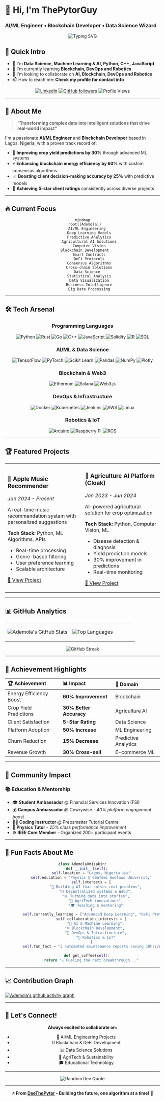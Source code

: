 # 🚀 Hi, I'm ThePytorGuy  
### AI/ML Engineer • Blockchain Developer • Data Science Wizard

<div align="center">
  <img src="https://readme-typing-svg.herokuapp.com?font=Fira+Code&duration=3000&pause=1000&color=00F7FF&center=true&vCenter=true&multiline=true&width=600&height=100&lines=AI+%26+Machine+Learning+Engineer;Blockchain+Developer+%7C+Python+%7C+Rust+%7C+Go;Turning+Data+into+Intelligence+%F0%9F%A7%A0;Building+the+Future+with+Code+%E2%9A%A1" alt="Typing SVG" />
</div>

## 👋 Quick Intro

- 👀 I'm **Data Science, Machine Learning & AI, Python, C++, JavaScript**
- 🌱 I'm currently learning **Blockchain, DevOps and Robotics**
- 💞️ I'm looking to collaborate on **AI, Blockchain, DevOps and Robotics**
- 📫 How to reach me: **Check my profile for contact info**

<div align="center">
  
[![LinkedIn](https://img.shields.io/badge/LinkedIn-0077B5?style=for-the-badge&logo=linkedin&logoColor=white)](https://linkedin.com/in/ademola-omisakin)
[![GitHub followers](https://img.shields.io/github/followers/aoluwar?label=Follow&style=social)](https://github.com/aoluwar)
![Profile Views](https://komarev.com/ghpvc/?username=aoluwar&color=blueviolet&style=for-the-badge)

</div>

---

## 🎯 About Me

> **"Transforming complex data into intelligent solutions that drive real-world impact"**

I'm a passionate **AI/ML Engineer** and **Blockchain Developer** based in Lagos, Nigeria, with a proven track record of:
- 🌾 **Improving crop yield predictions by 30%** through advanced ML systems
- ⚡ **Enhancing blockchain energy efficiency by 60%** with custom consensus algorithms  
- 📈 **Boosting client decision-making accuracy by 25%** with predictive models
- 🎯 **Achieving 5-star client ratings** consistently across diverse projects

---

## 🔥 Current Focus

<div align="center">

```mermaid
mindmap
  root((Ademola))
    AI/ML Engineering
      Deep Learning Models
      Predictive Analytics
      Agricultural AI Solutions
      Computer Vision
    Blockchain Development  
      Smart Contracts
      DeFi Protocols
      Consensus Algorithms
      Cross-chain Solutions
    Data Science
      Statistical Analysis
      Data Visualization
      Business Intelligence
      Big Data Processing
```

</div>

---

## 🛠️ Tech Arsenal

<div align="center">

### **Programming Languages**
![Python](https://img.shields.io/badge/Python-3776AB?style=for-the-badge&logo=python&logoColor=white)
![Rust](https://img.shields.io/badge/Rust-000000?style=for-the-badge&logo=rust&logoColor=white)
![Go](https://img.shields.io/badge/Go-00ADD8?style=for-the-badge&logo=go&logoColor=white)
![C++](https://img.shields.io/badge/C++-00599C?style=for-the-badge&logo=c%2B%2B&logoColor=white)
![JavaScript](https://img.shields.io/badge/JavaScript-F7DF1E?style=for-the-badge&logo=javascript&logoColor=black)
![Solidity](https://img.shields.io/badge/Solidity-363636?style=for-the-badge&logo=solidity&logoColor=white)
![R](https://img.shields.io/badge/R-276DC3?style=for-the-badge&logo=r&logoColor=white)
![SQL](https://img.shields.io/badge/SQL-336791?style=for-the-badge&logo=postgresql&logoColor=white)

### **AI/ML & Data Science**
![TensorFlow](https://img.shields.io/badge/TensorFlow-FF6F00?style=for-the-badge&logo=tensorflow&logoColor=white)
![PyTorch](https://img.shields.io/badge/PyTorch-EE4C2C?style=for-the-badge&logo=pytorch&logoColor=white)
![Scikit Learn](https://img.shields.io/badge/scikit_learn-F7931E?style=for-the-badge&logo=scikit-learn&logoColor=white)
![Pandas](https://img.shields.io/badge/Pandas-2C2D72?style=for-the-badge&logo=pandas&logoColor=white)
![NumPy](https://img.shields.io/badge/Numpy-777BB4?style=for-the-badge&logo=numpy&logoColor=white)
![Plotly](https://img.shields.io/badge/Plotly-239120?style=for-the-badge&logo=plotly&logoColor=white)

### **Blockchain & Web3**
![Ethereum](https://img.shields.io/badge/Ethereum-3C3C3D?style=for-the-badge&logo=ethereum&logoColor=white)
![Solana](https://img.shields.io/badge/Solana-9945FF?style=for-the-badge&logo=solana&logoColor=white)
![Web3.js](https://img.shields.io/badge/Web3.js-F16822?style=for-the-badge&logo=web3.js&logoColor=white)

### **DevOps & Infrastructure**
![Docker](https://img.shields.io/badge/Docker-2CA5E0?style=for-the-badge&logo=docker&logoColor=white)
![Kubernetes](https://img.shields.io/badge/Kubernetes-326ce5?style=for-the-badge&logo=kubernetes&logoColor=white)
![Jenkins](https://img.shields.io/badge/Jenkins-D24939?style=for-the-badge&logo=jenkins&logoColor=white)
![AWS](https://img.shields.io/badge/AWS-232F3E?style=for-the-badge&logo=amazon-aws&logoColor=white)
![Linux](https://img.shields.io/badge/Linux-FCC624?style=for-the-badge&logo=linux&logoColor=black)

### **Robotics & IoT**
![Arduino](https://img.shields.io/badge/Arduino-00979D?style=for-the-badge&logo=arduino&logoColor=white)
![Raspberry Pi](https://img.shields.io/badge/Raspberry%20Pi-C51A4A?style=for-the-badge&logo=raspberry-pi&logoColor=white)
![ROS](https://img.shields.io/badge/ROS-22314E?style=for-the-badge&logo=ros&logoColor=white)

</div>

---

## 🏆 Featured Projects

<div align="center">

<table>
<tr>
<td width="50%">

### 🎵 **Apple Music Recommender**
*Jan 2024 - Present*

A real-time music recommendation system with personalized suggestions

**Tech Stack:** Python, ML Algorithms, APIs
- Real-time processing
- Genre-based filtering  
- User preference learning
- Scalable architecture

[🔗 View Project](https://github.com/aoluwar/Apple-music-Recommender)

</td>
<td width="50%">

### 🌾 **Agriculture AI Platform (Cloak)**  
*Jan 2023 - Jun 2024*

AI-powered agricultural solution for crop optimization

**Tech Stack:** Python, Computer Vision, ML
- Disease detection & diagnosis
- Yield prediction models
- 30% improvement in predictions
- Real-time monitoring

[🔗 View Project](https://github.com/aoluwar/Agriculture-AI-platform)

</td>
</tr>
</table>

</div>

---

## 📊 GitHub Analytics

<div align="center">
  
<table>
<tr>
<td width="50%">

![Ademola's GitHub Stats](https://github-readme-stats.vercel.app/api?username=aoluwar&show_icons=true&theme=tokyonight&hide_border=true&count_private=true)

</td>
<td width="50%">

![Top Languages](https://github-readme-stats.vercel.app/api/top-langs/?username=aoluwar&theme=tokyonight&hide_border=true&layout=compact)

</td>
</tr>
</table>

![GitHub Streak](https://github-readme-streak-stats.herokuapp.com/?user=aoluwar&theme=tokyonight&hide_border=true)

</div>

---

## 🎯 Achievement Highlights

<div align="center">

| 🏆 **Achievement** | 📊 **Impact** | 🎯 **Domain** |
|:---|:---|:---|
| Energy Efficiency Boost | **60% Improvement** | Blockchain |
| Crop Yield Predictions | **30% Better Accuracy** | Agriculture AI |
| Client Satisfaction | **5-Star Rating** | Data Science |
| Platform Adoption | **50% Increase** | ML Engineering |
| Churn Reduction | **15% Decrease** | Predictive Analytics |
| Revenue Growth | **30% Cross-sell** | E-commerce ML |

</div>

---

## 🌟 Community Impact

### 📚 **Education & Mentorship**
- 🎓 **Student Ambassador** @ Financial Services Innovation (FSI)
- 💰 **Campus Ambassador** @ Cowrywise - *40% platform engagement boost*
- 👨‍💻 **Coding Instructor** @ Prepsmatter Tutorial Centre
- 🔬 **Physics Tutor** - *25% class performance improvement*
- ⚙️ **IEEE Core Member** - Organized 200+ participant events

---

## 🎨 Fun Facts About Me

<div align="center">

```python
class AdemolaOmisakin:
    def __init__(self):
        self.location = "Lagos, Nigeria 🇳🇬"
        self.education = "Physics @ Obafemi Awolowo University"
        self.interests = [
            "🤖 Building AI that solves real problems",
            "⛓️ Decentralized systems & Web3",
            "📊 Turning data into stories",
            "🌱 AgriTech innovations",
            "🎓 Teaching & mentoring"
        ]
        self.currently_learning = ["Advanced Deep Learning", "DeFi Protocols", "DevOps", "Robotics"]
        self.collaboration_interests = [
            "🤖 AI & Machine Learning",
            "⛓️ Blockchain Development", 
            "🚀 DevOps & Infrastructure",
            "🤖 Robotics & IoT"
        ]
        self.fun_fact = "I automated maintenance reports saving 10hrs/week! ⚡"
    
    def get_coffee(self):
        return "☕ Fueling the next breakthrough..."
```

</div>

---

## 📈 Contribution Graph

[![Ademola's github activity graph](https://github-readme-activity-graph.vercel.app/graph?username=aoluwar&theme=tokyo-night&hide_border=true)](https://github.com/aoluwar)

---

## 💬 Let's Connect!

<div align="center">

**Always excited to collaborate on:**
- 🤖 AI/ML Engineering Projects  
- ⛓️ Blockchain & DeFi Development
- 📊 Data Science Solutions
- 🌱 AgriTech & Sustainability
- 🎓 Educational Technology

---

<img src="https://quotes-github-readme.vercel.app/api?type=horizontal&theme=tokyonight" alt="Random Dev Quote"/>

---

**⭐ From [DeeThePytor](https://github.com/aoluwar) - Building the future, one algorithm at a time! 🚀**

</div>
